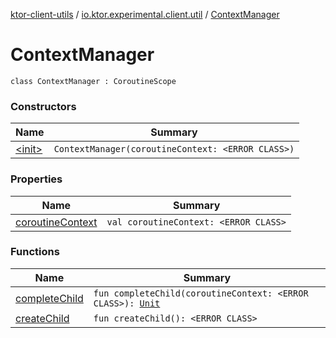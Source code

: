 [ktor-client-utils](../../index.md) / [io.ktor.experimental.client.util](../index.md) / [ContextManager](./index.md)

# ContextManager

`class ContextManager : CoroutineScope`

### Constructors

| Name | Summary |
|---|---|
| [&lt;init&gt;](-init-.md) | `ContextManager(coroutineContext: <ERROR CLASS>)` |

### Properties

| Name | Summary |
|---|---|
| [coroutineContext](coroutine-context.md) | `val coroutineContext: <ERROR CLASS>` |

### Functions

| Name | Summary |
|---|---|
| [completeChild](complete-child.md) | `fun completeChild(coroutineContext: <ERROR CLASS>): `[`Unit`](https://kotlinlang.org/api/latest/jvm/stdlib/kotlin/-unit/index.html) |
| [createChild](create-child.md) | `fun createChild(): <ERROR CLASS>` |
